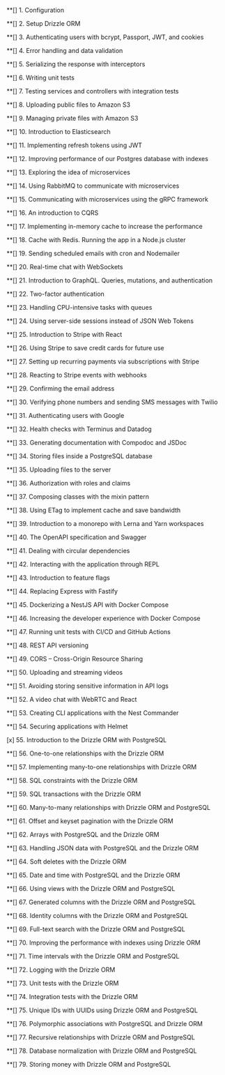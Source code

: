 **[] 1. Configuration

**[] 2. Setup Drizzle ORM

**[] 3. Authenticating users with bcrypt, Passport, JWT, and cookies

**[] 4. Error handling and data validation

**[] 5. Serializing the response with interceptors

**[] 6. Writing unit tests

**[] 7. Testing services and controllers with integration tests

**[] 8. Uploading public files to Amazon S3

**[] 9. Managing private files with Amazon S3

**[] 10. Introduction to Elasticsearch

**[] 11. Implementing refresh tokens using JWT

**[] 12. Improving performance of our Postgres database with indexes

**[] 13. Exploring the idea of microservices

**[] 14. Using RabbitMQ to communicate with microservices

**[] 15. Communicating with microservices using the gRPC framework

**[] 16. An introduction to CQRS

**[] 17. Implementing in-memory cache to increase the performance

**[] 18. Cache with Redis. Running the app in a Node.js cluster

**[] 19. Sending scheduled emails with cron and Nodemailer

**[] 20. Real-time chat with WebSockets

**[] 21. Introduction to GraphQL. Queries, mutations, and authentication

**[] 22. Two-factor authentication

**[] 23. Handling CPU-intensive tasks with queues

**[] 24. Using server-side sessions instead of JSON Web Tokens

**[] 25. Introduction to Stripe with React

**[] 26. Using Stripe to save credit cards for future use

**[] 27. Setting up recurring payments via subscriptions with Stripe

**[] 28. Reacting to Stripe events with webhooks

**[] 29. Confirming the email address

**[] 30. Verifying phone numbers and sending SMS messages with Twilio

**[] 31. Authenticating users with Google

**[] 32. Health checks with Terminus and Datadog

**[] 33. Generating documentation with Compodoc and JSDoc

**[] 34. Storing files inside a PostgreSQL database

**[] 35. Uploading files to the server

**[] 36. Authorization with roles and claims

**[] 37. Composing classes with the mixin pattern

**[] 38. Using ETag to implement cache and save bandwidth

**[] 39. Introduction to a monorepo with Lerna and Yarn workspaces

**[] 40. The OpenAPI specification and Swagger

**[] 41. Dealing with circular dependencies

**[] 42. Interacting with the application through REPL

**[] 43. Introduction to feature flags

**[] 44. Replacing Express with Fastify

**[] 45. Dockerizing a NestJS API with Docker Compose

**[] 46. Increasing the developer experience with Docker Compose

**[] 47. Running unit tests with CI/CD and GitHub Actions

**[] 48. REST API versioning

**[] 49. CORS – Cross-Origin Resource Sharing

**[] 50. Uploading and streaming videos

**[] 51. Avoiding storing sensitive information in API logs

**[] 52. A video chat with WebRTC and React

**[] 53. Creating CLI applications with the Nest Commander

**[] 54. Securing applications with Helmet

<!-- DRIZZLE -->

[x] 55. Introduction to the Drizzle ORM with PostgreSQL

**[] 56. One-to-one relationships with the Drizzle ORM

**[] 57. Implementing many-to-one relationships with Drizzle ORM

**[] 58. SQL constraints with the Drizzle ORM

**[] 59. SQL transactions with the Drizzle ORM

**[] 60. Many-to-many relationships with Drizzle ORM and PostgreSQL

**[] 61. Offset and keyset pagination with the Drizzle ORM

**[] 62. Arrays with PostgreSQL and the Drizzle ORM

**[] 63. Handling JSON data with PostgreSQL and the Drizzle ORM

**[] 64. Soft deletes with the Drizzle ORM

**[] 65. Date and time with PostgreSQL and the Drizzle ORM

**[] 66. Using views with the Drizzle ORM and PostgreSQL

**[] 67. Generated columns with the Drizzle ORM and PostgreSQL

**[] 68. Identity columns with the Drizzle ORM and PostgreSQL

**[] 69. Full-text search with the Drizzle ORM and PostgreSQL

**[] 70. Improving the performance with indexes using Drizzle ORM

**[] 71. Time intervals with the Drizzle ORM and PostgreSQL

**[] 72. Logging with the Drizzle ORM

**[] 73. Unit tests with the Drizzle ORM

**[] 74. Integration tests with the Drizzle ORM

**[] 75. Unique IDs with UUIDs using Drizzle ORM and PostgreSQL

**[] 76. Polymorphic associations with PostgreSQL and Drizzle ORM

**[] 77. Recursive relationships with Drizzle ORM and PostgreSQL

**[] 78. Database normalization with Drizzle ORM and PostgreSQL

**[] 79. Storing money with Drizzle ORM and PostgreSQL

<!-- Dealing in the N + 1 problem in GraphQL -->
<!-- Real-time updates with GraphQL subscriptions -->
<!-- Scalar types in GraphQL -->

<!-- Introduction to MongoDB -->
<!-- Implementing relationships with MongoDB -->
<!-- Virtual properties with MongoDB and Mongoose -->
<!-- Managing transactions with MongoDB and Mongoose -->
<!-- Implementing pagination with MongoDB and Mongoose -->
<!-- Definining indexes with MongoDB and Mongoose -->
<!-- Updating with PUT and PATCH with MongoDB and Mongoose -->

<!-- Defining dynamic modules -->

<!-- Working with PostgreSQL using raw SQL queries -->
<!-- One-to-one relationships with raw SQL queries -->
<!-- Designing many-to-one relationships using raw SQL queries -->
<!-- Many-to-many relationships using raw SQL queries -->
<!-- Working with transactions using raw SQL queries -->
<!-- Offset and keyset pagination with raw SQL queries -->
<!-- Generating statistics using aggregate functions in raw SQL -->
<!-- Implementing searching with pattern matching and raw SQL -->
<!-- Updating entities with PUT and PATCH using raw SQL queries -->
<!-- Soft deletes with raw SQL queries -->
<!-- Introduction to indexes with raw SQL queries -->
<!-- Text search with tsvector and raw SQL -->
<!-- Implementing filtering using subqueries with raw SQL -->
<!-- Defining constraints with raw SQL -->
<!-- Logging with the built-in logger when using raw SQL -->
<!-- Writing unit tests in a project with raw SQL -->
<!-- Testing a project with raw SQL using integration tests -->

<!-- Using various types of SQL joins -->

<!-- Deploying a NestJS app with Amazon ECS and RDS -->
<!-- Deploying multiple instances on AWS with a load balancer -->
<!-- CI/CD with Amazon ECS and GitHub Actions -->
<!-- Introduction to managing logs with Amazon CloudWatch -->
<!-- Health checks with Terminus and Amazon ECS -->
<!-- Scaling the number of application instances with Amazon ECS -->
<!-- The HTTPS protocol with Route 53 and AWS Certificate Manager -->
<!-- Managing sensitive data using the AWS Secrets Manager -->

<!-- Understanding the injection scopes -->
